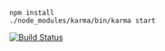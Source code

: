```
npm install
./node_modules/karma/bin/karma start
```

[![Build Status](https://travis-ci.org/plrodrig/angular-testing-ci.svg?branch=master)](https://travis-ci.org/plrodrig/angular-testing-ci)
